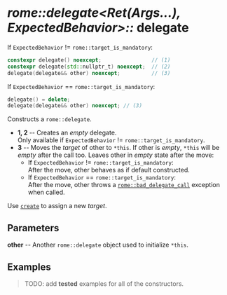 # _rome::delegate<Ret(Args...), ExpectedBehavior>::_ **delegate**

If `ExpectedBehavior` != `rome::target_is_mandatory`:

```cpp
constexpr delegate() noexcept;                // (1)
constexpr delegate(std::nullptr_t) noexcept;  // (2)
delegate(delegate&& other) noexcept;          // (3)
```

If `ExpectedBehavior` == `rome::target_is_mandatory`:

```cpp
delegate() = delete;
delegate(delegate&& other) noexcept; // (3)
```

Constructs a `rome::delegate`.

- **1, 2** -- Creates an _empty_ delegate.  
  Only available if `ExpectedBehavior` != `rome::target_is_mandatory`.
- **3** -- Moves the _target_ of other to `*this`. If other is _empty_, `*this` will be _empty_ after the call too. Leaves other in _empty_ state after the move:
  - If `ExpectedBehavior` != `rome::target_is_mandatory`:  
    After the move, other behaves as if default constructed.
  - If `ExpectedBehavior` == `rome::target_is_mandatory`:  
    After the move, other throws a [`rome::bad_delegate_call`](delegate/bad_delegate_call.md) exception when called.

Use [`create`](delegate/create.md) to assign a new _target_.

## Parameters

**other** -- Another `rome::delegate` object used to initialize `*this`.

## Examples

> TODO: add **tested** examples for all of the constructors.
